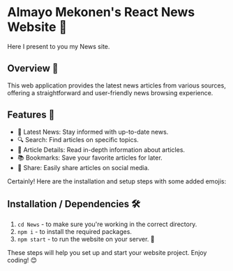# Almayo Mekonen's React News Website 📰

Here I present to you my News site.

## Overview 🚀

This web application provides the latest news articles from various sources,
offering a straightforward and user-friendly news browsing experience.

## Features 🌟

- 📰 Latest News: Stay informed with up-to-date news.
- 🔍 Search: Find articles on specific topics.
- 📑 Article Details: Read in-depth information about articles.
- 📚 Bookmarks: Save your favorite articles for later.
- 🚀 Share: Easily share articles on social media.

Certainly! Here are the installation and setup steps with some added emojis:

## Installation / Dependencies 🛠️
1. `cd News` - to make sure you're working in the correct directory.
2. `npm i` - to install the required packages.
3. `npm start` - to run the website on your server. 🚀

These steps will help you set up and start your website project. Enjoy coding! 😊




   
